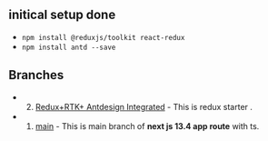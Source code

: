 ##    initical setup done
- `npm install @reduxjs/toolkit react-redux`
- `npm install antd --save `


## Branches
- 02. [Redux+RTK+ Antdesign Integrated](https://github.com/bappasahabapi/rmstu-frontend/tree/02/v1/redux-starter) - This is redux starter .
- 01. [main](https://github.com/bappasahabapi/rmstu-frontend) - This is main branch of **next js 13.4 app route** with ts.




